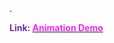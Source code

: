 .

<span style="font-weight:bold; color:rgb(112, 48, 160)">Link: </span>[<span style="font-weight:bold; color:rgb(251, 31, 255)">Animation Demo</span>](file:///D:%5CPROJECTS%5CPJ%20Template%5C1.Project%20Setup%5CLibrary%5CAnimation%20demo%5CAnimation%20Demo.mp4)
